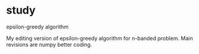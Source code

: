 # study
epsilon-greedy algorithm

My editing version of epsilon-greedy algorithm for n-banded problem.
Main revisions are numpy better coding.
